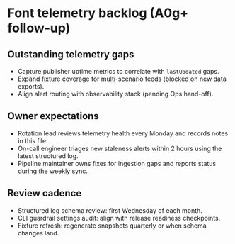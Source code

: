 # Font telemetry backlog (A0g+ follow-up)

## Outstanding telemetry gaps

- Capture publisher uptime metrics to correlate with `lastUpdated` gaps.
- Expand fixture coverage for multi-scenario feeds (blocked on new data exports).
- Align alert routing with observability stack (pending Ops hand-off).

## Owner expectations

- Rotation lead reviews telemetry health every Monday and records notes in this file.
- On-call engineer triages new staleness alerts within 2 hours using the latest structured log.
- Pipeline maintainer owns fixes for ingestion gaps and reports status during the weekly sync.

## Review cadence

- Structured log schema review: first Wednesday of each month.
- CLI guardrail settings audit: align with release readiness checkpoints.
- Fixture refresh: regenerate snapshots quarterly or when schema changes land.
